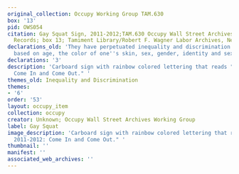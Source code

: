 ```yaml
---
original_collection: Occupy Working Group TAM.630
box: '13'
pid: OWS054
citation: Gay Squat Sign, 2011-2012;TAM.630 Occupy Wall Street Archives Working Group
  Records; box 13; Tamiment Library/Robert F. Wagner Labor Archives, New York University
declarations_old: 'They have perpetuated inequality and discrimination in the workplace
  based on age, the color of one''s skin, sex, gender, identity and sexual orientation.      '
declarations: '3'
description: 'Carboard sign with rainbow colored lettering that reads "Gay Squat 2011-2012:
  Come In and Come Out." '
themes_old: Inequality and Discrimination
themes:
- '6'
order: '53'
layout: occupy_item
collection: occupy
creator: Unknown; Occupy Wall Street Archives Working Group
label: Gay Squat
image_description: 'Carboard sign with rainbow colored lettering that reads "Gay Squat
  2011-2012: Come In and Come Out." '
thumbnail: ''
manifest: ''
associated_web_archives: ''
---
```

